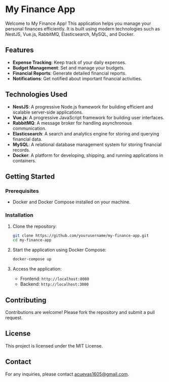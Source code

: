 # My Finance App

Welcome to My Finance App! This application helps you manage your personal finances efficiently. It is built using modern technologies such as NestJS, Vue.js, RabbitMQ, Elasticsearch, MySQL, and Docker.

## Features

- **Expense Tracking**: Keep track of your daily expenses.
- **Budget Management**: Set and manage your budgets.
- **Financial Reports**: Generate detailed financial reports.
- **Notifications**: Get notified about important financial activities.

## Technologies Used

- **NestJS**: A progressive Node.js framework for building efficient and scalable server-side applications.
- **Vue.js**: A progressive JavaScript framework for building user interfaces.
- **RabbitMQ**: A message broker for handling asynchronous communication.
- **Elasticsearch**: A search and analytics engine for storing and querying financial data.
- **MySQL**: A relational database management system for storing financial records.
- **Docker**: A platform for developing, shipping, and running applications in containers.

## Getting Started

### Prerequisites

- Docker and Docker Compose installed on your machine.

### Installation

1. Clone the repository:
    ```sh
    git clone https://github.com/yourusername/my-finance-app.git
    cd my-finance-app
    ```

2. Start the application using Docker Compose:
    ```sh
    docker-compose up
    ```

3. Access the application:
    - Frontend: `http://localhost:8080`
    - Backend: `http://localhost:3000`

## Contributing

Contributions are welcome! Please fork the repository and submit a pull request.

## License

This project is licensed under the MIT License.

## Contact

For any inquiries, please contact [acuevas1605@gmail.com](mailto:acuevas1605@gmail.com).
